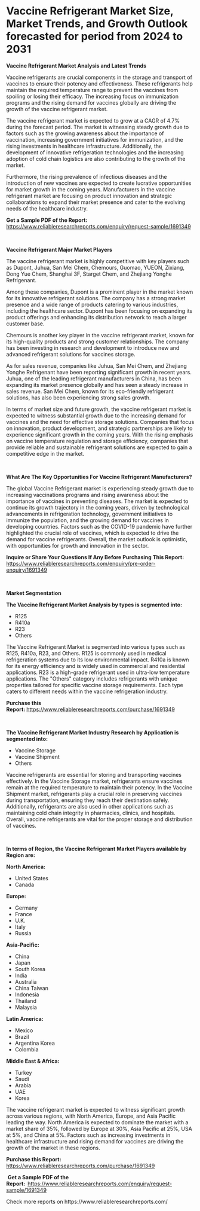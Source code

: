 <p><h1>Vaccine Refrigerant Market Size, Market Trends, and Growth Outlook forecasted for period from 2024 to 2031</h1></p><p><strong>Vaccine Refrigerant Market Analysis and Latest Trends</strong></p>
<p><p>Vaccine refrigerants are crucial components in the storage and transport of vaccines to ensure their potency and effectiveness. These refrigerants help maintain the required temperature range to prevent the vaccines from spoiling or losing their efficacy. The increasing focus on immunization programs and the rising demand for vaccines globally are driving the growth of the vaccine refrigerant market.</p><p>The vaccine refrigerant market is expected to grow at a CAGR of 4.7% during the forecast period. The market is witnessing steady growth due to factors such as the growing awareness about the importance of vaccination, increasing government initiatives for immunization, and the rising investments in healthcare infrastructure. Additionally, the development of innovative refrigeration technologies and the increasing adoption of cold chain logistics are also contributing to the growth of the market.</p><p>Furthermore, the rising prevalence of infectious diseases and the introduction of new vaccines are expected to create lucrative opportunities for market growth in the coming years. Manufacturers in the vaccine refrigerant market are focusing on product innovation and strategic collaborations to expand their market presence and cater to the evolving needs of the healthcare industry.</p></p>
<p><strong>Get a Sample PDF of the Report:&nbsp;</strong> <a href="https://www.reliableresearchreports.com/enquiry/request-sample/1691349">https://www.reliableresearchreports.com/enquiry/request-sample/1691349</a></p>
<p>&nbsp;</p>
<p><strong>Vaccine Refrigerant Major Market Players</strong></p>
<p><p>The vaccine refrigerant market is highly competitive with key players such as Dupont, Juhua, San Mei Chem, Chemours, Guomao, YUEON, Zixiang, Dong Yue Chem, Shanghai 3F, Starget Chem, and Zhejiang Yonghe Refrigenant. </p><p>Among these companies, Dupont is a prominent player in the market known for its innovative refrigerant solutions. The company has a strong market presence and a wide range of products catering to various industries, including the healthcare sector. Dupont has been focusing on expanding its product offerings and enhancing its distribution network to reach a larger customer base.</p><p>Chemours is another key player in the vaccine refrigerant market, known for its high-quality products and strong customer relationships. The company has been investing in research and development to introduce new and advanced refrigerant solutions for vaccines storage. </p><p>As for sales revenue, companies like Juhua, San Mei Chem, and Zhejiang Yonghe Refrigenant have been reporting significant growth in recent years. Juhua, one of the leading refrigerant manufacturers in China, has been expanding its market presence globally and has seen a steady increase in sales revenue. San Mei Chem, known for its eco-friendly refrigerant solutions, has also been experiencing strong sales growth.</p><p>In terms of market size and future growth, the vaccine refrigerant market is expected to witness substantial growth due to the increasing demand for vaccines and the need for effective storage solutions. Companies that focus on innovation, product development, and strategic partnerships are likely to experience significant growth in the coming years. With the rising emphasis on vaccine temperature regulation and storage efficiency, companies that provide reliable and sustainable refrigerant solutions are expected to gain a competitive edge in the market.</p></p>
<p>&nbsp;</p>
<p><strong>What Are The Key Opportunities For Vaccine Refrigerant Manufacturers?</strong></p>
<p><p>The global Vaccine Refrigerant market is experiencing steady growth due to increasing vaccinations programs and rising awareness about the importance of vaccines in preventing diseases. The market is expected to continue its growth trajectory in the coming years, driven by technological advancements in refrigeration technology, government initiatives to immunize the population, and the growing demand for vaccines in developing countries. Factors such as the COVID-19 pandemic have further highlighted the crucial role of vaccines, which is expected to drive the demand for vaccine refrigerants. Overall, the market outlook is optimistic, with opportunities for growth and innovation in the sector.</p></p>
<p><strong>Inquire or Share Your Questions If Any Before Purchasing This Report:</strong> <a href="https://www.reliableresearchreports.com/enquiry/pre-order-enquiry/1691349">https://www.reliableresearchreports.com/enquiry/pre-order-enquiry/1691349</a></p>
<p>&nbsp;</p>
<p><strong>Market Segmentation</strong></p>
<p><strong>The Vaccine Refrigerant Market Analysis by types is segmented into:</strong></p>
<p><ul><li>R125</li><li>R410a</li><li>R23</li><li>Others</li></ul></p>
<p><p>The Vaccine Refrigerant Market is segmented into various types such as R125, R410a, R23, and Others. R125 is commonly used in medical refrigeration systems due to its low environmental impact. R410a is known for its energy efficiency and is widely used in commercial and residential applications. R23 is a high-grade refrigerant used in ultra-low temperature applications. The "Others" category includes refrigerants with unique properties tailored for specific vaccine storage requirements. Each type caters to different needs within the vaccine refrigeration industry.</p></p>
<p><strong>Purchase this Report:&nbsp;</strong><a href="https://www.reliableresearchreports.com/purchase/1691349">https://www.reliableresearchreports.com/purchase/1691349</a></p>
<p>&nbsp;</p>
<p><strong>The Vaccine Refrigerant Market Industry Research by Application is segmented into:</strong></p>
<p><ul><li>Vaccine Storage</li><li>Vaccine Shipment</li><li>Others</li></ul></p>
<p><p>Vaccine refrigerants are essential for storing and transporting vaccines effectively. In the Vaccine Storage market, refrigerants ensure vaccines remain at the required temperature to maintain their potency. In the Vaccine Shipment market, refrigerants play a crucial role in preserving vaccines during transportation, ensuring they reach their destination safely. Additionally, refrigerants are also used in other applications such as maintaining cold chain integrity in pharmacies, clinics, and hospitals. Overall, vaccine refrigerants are vital for the proper storage and distribution of vaccines.</p></p>
<p>&nbsp;</p>
<p><strong>In terms of Region, the Vaccine Refrigerant Market Players available by Region are:</strong></p>
<p>
    <p> <strong> North America: </strong>
        <ul>
            <li>United States</li>
            <li>Canada</li>
        </ul>
        </p> 
    <p> <strong> Europe: </strong>
        <ul>
            <li>Germany</li>
            <li>France</li>
            <li>U.K.</li>
            <li>Italy</li>
            <li>Russia</li>
        </ul>
        </p> 
    <p> <strong> Asia-Pacific: </strong>
        <ul>
            <li>China</li>
            <li>Japan</li>
            <li>South Korea</li>
            <li>India</li>
            <li>Australia</li>
            <li>China Taiwan</li>
            <li>Indonesia</li>
            <li>Thailand</li>
            <li>Malaysia</li>
        </ul>
        </p> 
    <p> <strong> Latin America: </strong>
        <ul>
            <li>Mexico</li>
            <li>Brazil</li>
            <li>Argentina Korea</li>
            <li>Colombia</li>
        </ul>
        </p> 
    <p> <strong> Middle East & Africa: </strong>
        <ul>
            <li>Turkey</li>
            <li>Saudi</li>
            <li>Arabia</li>
            <li>UAE</li>
            <li>Korea</li>
        </ul>
    </p>
    </p>
<p><p>The vaccine refrigerant market is expected to witness significant growth across various regions, with North America, Europe, and Asia Pacific leading the way. North America is expected to dominate the market with a market share of 35%, followed by Europe at 30%, Asia Pacific at 25%, USA at 5%, and China at 5%. Factors such as increasing investments in healthcare infrastructure and rising demand for vaccines are driving the growth of the market in these regions.</p></p>
<p><strong>Purchase this Report: </strong><a href="https://www.reliableresearchreports.com/purchase/1691349">https://www.reliableresearchreports.com/purchase/1691349</a></p>
<p>&nbsp;<strong>Get a Sample PDF of the Report:&nbsp;&nbsp;</strong><a href="https://www.reliableresearchreports.com/enquiry/request-sample/1691349">https://www.reliableresearchreports.com/enquiry/request-sample/1691349</a></p>
<p><strong></strong></p>
<p>Check more reports on https://www.reliableresearchreports.com/</p>